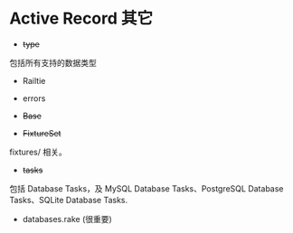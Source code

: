 # Active Record 其它

- ~~type~~

包括所有支持的数据类型

- Railtie

- errors

- ~~Base~~

- ~~FixtureSet~~

fixtures/ 相关。

- ~~tasks~~

包括 Database Tasks，及 MySQL Database Tasks、PostgreSQL Database Tasks、SQLite Database Tasks.

- databases.rake (很重要)
